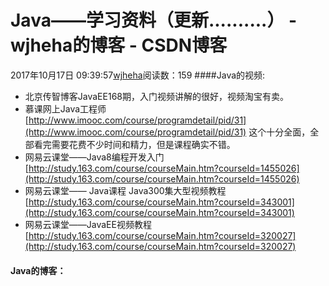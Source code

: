 # Java——学习资料（更新..........） - wjheha的博客 - CSDN博客
2017年10月17日 09:39:57[wjheha](https://me.csdn.net/wjheha)阅读数：159
####Java的视频:
- 北京传智博客JavaEE168期，入门视频讲解的很好，视频淘宝有卖。
- 慕课网上Java工程师  [http://www.imooc.com/course/programdetail/pid/31](http://www.imooc.com/course/programdetail/pid/31) 这个十分全面，全部看完需要花费不少时间和精力，但是课程确实不错。
- 网易云课堂——Java8编程开发入门  [http://study.163.com/course/courseMain.htm?courseId=1455026](http://study.163.com/course/courseMain.htm?courseId=1455026)
- 网易云课堂—— Java课程 Java300集大型视频教程  [http://study.163.com/course/courseMain.htm?courseId=343001](http://study.163.com/course/courseMain.htm?courseId=343001)
- 网易云课堂——JavaEE视频教程  [http://study.163.com/course/courseMain.htm?courseId=320027](http://study.163.com/course/courseMain.htm?courseId=320027)
#### Java的博客：
